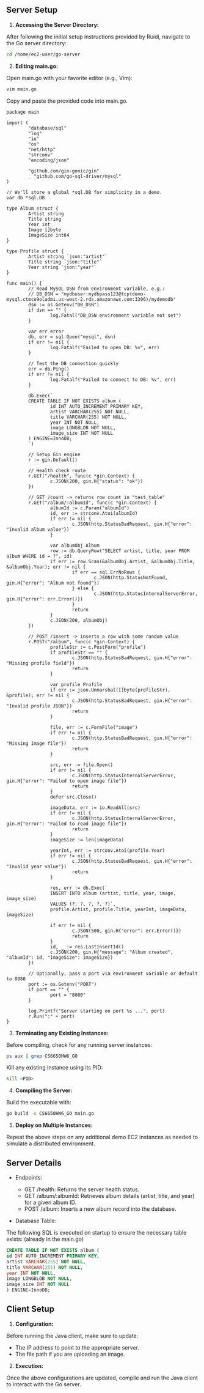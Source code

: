 ## Server Setup
1. **Accessing the Server Directory:**

After following the initial setup instructions provided by Ruidi, navigate to the Go server directory:

```bash
cd /home/ec2-user/go-server
```

2. **Editing main.go:**

Open main.go with your favorite editor (e.g., Vim):

```bash
vim main.go
```

Copy and paste the provided code into main.go.

```
package main

import (
        "database/sql"
        "log"
        "io"
        "os"
        "net/http"
        "strconv"
        "encoding/json"

        "github.com/gin-gonic/gin"
        _ "github.com/go-sql-driver/mysql"
)

// We'll store a global *sql.DB for simplicity in a demo.
var db *sql.DB

type Album struct {
        Artist string
        Title string
        Year int
        Image []byte
        ImageSize int64
}

type Profile struct {
        Artist string `json:"artist"`
        Title string `json:"title"`
        Year string `json:"year"`
}

func main() {
        // Read MySQL DSN from environment variable, e.g.:
        // DB_DSN = "mydbuser:mydbpass123@tcp(demo-mysql.ctmce9oladmi.us-west-2.rds.amazonaws.com:3306)/mydemodb"
        dsn := os.Getenv("DB_DSN")
        if dsn == "" {
                log.Fatal("DB_DSN environment variable not set")
        }

        var err error
        db, err = sql.Open("mysql", dsn)
        if err != nil {
                log.Fatalf("Failed to open DB: %v", err)
        }

        // Test the DB connection quickly
        err = db.Ping()
        if err != nil {
                log.Fatalf("Failed to connect to DB: %v", err)
        }

        db.Exec(`
        CREATE TABLE IF NOT EXISTS album (
                id INT AUTO_INCREMENT PRIMARY KEY,
                artist VARCHAR(255) NOT NULL,
                title VARCHAR(255) NOT NULL,
                year INT NOT NULL,
                image LONGBLOB NOT NULL,
                image_size INT NOT NULL
        ) ENGINE=InnoDB;
        `)

        // Setup Gin engine
        r := gin.Default()

        // Health check route
        r.GET("/health", func(c *gin.Context) {
                c.JSON(200, gin.H{"status": "ok"})
        })

        // GET /count -> returns row count in "test_table"
        r.GET("/album/:albumId", func(c *gin.Context) {
                albumId := c.Param("albumId")
                id, err := strconv.Atoi(albumId)
                if err != nil {
                        c.JSON(http.StatusBadRequest, gin.H{"error": "Invalid album value"})
                }

                var albumObj Album
                row := db.QueryRow("SELECT artist, title, year FROM album WHERE id = ?", id)
                if err := row.Scan(&albumObj.Artist, &albumObj.Title, &albumObj.Year); err != nil {
                        if err == sql.ErrNoRows {
                                c.JSON(http.StatusNotFound, gin.H{"error": "Album not found"})
                        } else {
                                c.JSON(http.StatusInternalServerError, gin.H{"error": err.Error()})
                        }
                        return
                }
                c.JSON(200, albumObj)
        })

        // POST /insert -> inserts a row with some random value
        r.POST("/album", func(c *gin.Context) {
                profileStr := c.PostForm("profile")
                if profileStr == "" {
                        c.JSON(http.StatusBadRequest, gin.H{"error": "Missing profile field"})
                        return
                }

                var profile Profile
                if err := json.Unmarshal([]byte(profileStr), &profile); err != nil {
                        c.JSON(http.StatusBadRequest, gin.H{"error": "Invalid profile JSON"})
                        return
                }

                file, err := c.FormFile("image")
                if err != nil {
                        c.JSON(http.StatusBadRequest, gin.H{"error": "Missing image file"})
                        return
                }

                src, err := file.Open()
                if err != nil {
                        c.JSON(http.StatusInternalServerError, gin.H{"error": "Failed to open image file"})
                        return
                }
                defer src.Close()

                imageData, err := io.ReadAll(src)
                if err != nil {
                        c.JSON(http.StatusInternalServerError, gin.H{"error": "Failed to read image file"})
                        return
                }
                imageSize := len(imageData)

                yearInt, err := strconv.Atoi(profile.Year)
                if err != nil {
                        c.JSON(http.StatusBadRequest, gin.H{"error": "Invalid year value"})
                        return
                }

                res, err := db.Exec(`
                INSERT INTO album (artist, title, year, image, image_size) 
                VALUES (?, ?, ?, ?, ?)`,
                profile.Artist, profile.Title, yearInt, imageData, imageSize)

                if err != nil {
                        c.JSON(500, gin.H{"error": err.Error()})
                        return
                }
                id, _ := res.LastInsertId()
                c.JSON(200, gin.H{"message": "Album created", "albumId": id, "imageSize": imageSize})
        })

        // Optionally, pass a port via environment variable or default to 8080
        port := os.Getenv("PORT")
        if port == "" {
                port = "8080"
        }

        log.Printf("Server starting on port %s ...", port)
        r.Run(":" + port)
}

```

3. **Terminating any Existing Instances:**

Before compiling, check for any running server instances:

```bash
ps aux | grep CS6650HW6_GO
```

Kill any existing instance using its PID:

```bash
kill <PID>
```

4. **Compiling the Server:**

Build the executable with:

```bash
go build -o CS6650HW6_GO main.go
```

5. **Deploy on Multiple Instances:**

Repeat the above steps on any additional demo EC2 instances as needed to simulate a distributed environment.

## Server Details
- Endpoints:

  - GET /health: Returns the server health status.
  - GET /album/:albumId: Retrieves album details (artist, title, and year) for a given album ID.
  - POST /album: Inserts a new album record into the database.
- Database Table:

The following SQL is executed on startup to ensure the necessary table exists: (already in the main.go)

```sql
CREATE TABLE IF NOT EXISTS album (
id INT AUTO_INCREMENT PRIMARY KEY,
artist VARCHAR(255) NOT NULL,
title VARCHAR(255) NOT NULL,
year INT NOT NULL,
image LONGBLOB NOT NULL,
image_size INT NOT NULL
) ENGINE=InnoDB;
```
## Client Setup
1. **Configuration:**

Before running the Java client, make sure to update:

- The IP address to point to the appropriate server.
- The file path if you are uploading an image.

2. **Execution:**

Once the above configurations are updated, compile and run the Java client to interact with the Go server.


